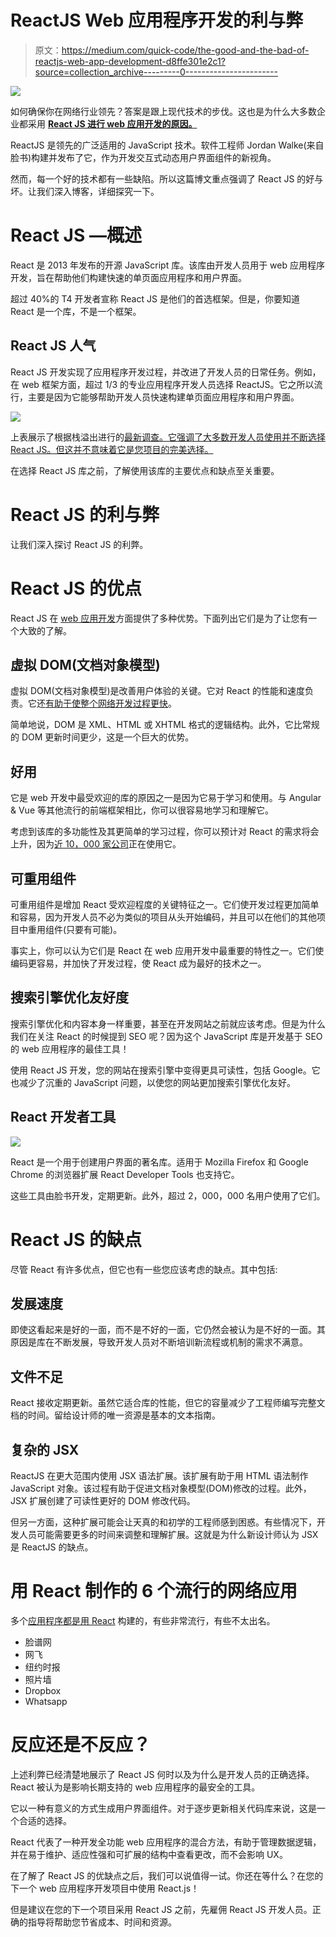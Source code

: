 # ReactJS Web 应用程序开发的利与弊

> 原文：<https://medium.com/quick-code/the-good-and-the-bad-of-reactjs-web-app-development-d8ffe301e2c1?source=collection_archive---------0----------------------->

![](img/2638a49f3daf474943f38444ac70788f.png)

如何确保你在网络行业领先？答案是跟上现代技术的步伐。这也是为什么大多数企业都采用 [**React JS 进行 web 应用开发的原因。**](https://www.yourteaminindia.com/blog/guide-to-hire-reactjs-developers)

ReactJS 是领先的广泛适用的 JavaScript 技术。软件工程师 Jordan Walke(来自脸书)构建并发布了它，作为开发交互式动态用户界面组件的新视角。

然而，每一个好的技术都有一些缺陷。所以这篇博文重点强调了 React JS 的好与坏。让我们深入博客，详细探究一下。

# React JS —概述

React 是 2013 年发布的开源 JavaScript 库。该库由开发人员用于 web 应用程序开发，旨在帮助他们构建快速的单页面应用程序和用户界面。

超过 40%的 T4 开发者宣称 React JS 是他们的首选框架。但是，你要知道 React 是一个库，不是一个框架。

## **React JS 人气**

React JS 开发实现了应用程序开发过程，并改进了开发人员的日常任务。例如，在 web 框架方面，超过 1/3 的专业应用程序开发人员选择 ReactJS。它之所以流行，主要是因为它能够帮助开发人员快速构建单页面应用程序和用户界面。

![](img/62b7bff5845cff11698c1b9a63951109.png)

上表展示了根据栈溢出进行的[最新调查。它强调了大多数开发人员使用并不断选择 React JS。但这并不意味着它是您项目的完美选择。](https://insights.stackoverflow.com/survey/2021#most-popular-technologies-webframe)

在选择 React JS 库之前，了解使用该库的主要优点和缺点至关重要。

# React JS 的利与弊

让我们深入探讨 React JS 的利弊。

# React JS 的优点

React JS 在 [web 应用开发](https://www.yourteaminindia.com/hire-reactjs-developers)方面提供了多种优势。下面列出它们是为了让您有一个大致的了解。

## **虚拟 DOM(文档对象模型)**

虚拟 DOM(文档对象模型)是改善用户体验的关键。它对 React 的性能和速度负责。它还[有助于使整个网络开发过程更快](/quick-code/tips-and-tricks-to-level-up-your-reactjs-web-development-aba41a1012e4)。

简单地说，DOM 是 XML、HTML 或 XHTML 格式的逻辑结构。此外，它比常规的 DOM 更新时间更少，这是一个巨大的优势。

## **好用**

它是 web 开发中最受欢迎的库的原因之一是因为它易于学习和使用。与 Angular & Vue 等其他流行的前端框架相比，你可以很容易地学习和理解它。

考虑到该库的多功能性及其更简单的学习过程，你可以预计对 React 的需求将会上升，因为[近 10，000 家公司](https://stackshare.io/react)正在使用它。

## **可重用组件**

可重用组件是增加 React 受欢迎程度的关键特征之一。它们使开发过程更加简单和容易，因为开发人员不必为类似的项目从头开始编码，并且可以在他们的其他项目中重用组件(只要有可能)。

事实上，你可以认为它们是 React 在 web 应用开发中最重要的特性之一。它们使编码更容易，并加快了开发过程，使 React 成为最好的技术之一。

## **搜索引擎优化友好度**

搜索引擎优化和内容本身一样重要，甚至在开发网站之前就应该考虑。但是为什么我们在关注 React 的时候提到 SEO 呢？因为这个 JavaScript 库是开发基于 SEO 的 web 应用程序的最佳工具！

使用 React JS 开发，您的网站在搜索引擎中变得更具可读性，包括 Google。它也减少了沉重的 JavaScript 问题，以使您的网站更加搜索引擎优化友好。

## **React 开发者工具**

![](img/866f6a9a43252666bedf1425b2bd6516.png)

React 是一个用于创建用户界面的著名库。适用于 Mozilla Firefox 和 Google Chrome 的浏览器扩展 React Developer Tools 也支持它。

这些工具由脸书开发，定期更新。此外，超过 2，000，000 名用户使用了它们。

# React JS 的缺点

尽管 React 有许多优点，但它也有一些您应该考虑的缺点。其中包括:

## **发展速度**

即使这看起来是好的一面，而不是不好的一面，它仍然会被认为是不好的一面。其原因是库在不断发展，导致开发人员对不断培训新流程或机制的需求不满意。

## **文件不足**

React 接收定期更新。虽然它适合库的性能，但它的容量减少了工程师编写完整文档的时间。留给设计师的唯一资源是基本的文本指南。

## **复杂的 JSX**

ReactJS 在更大范围内使用 JSX 语法扩展。该扩展有助于用 HTML 语法制作 JavaScript 对象。该过程有助于促进文档对象模型(DOM)修改的过程。此外，JSX 扩展创建了可读性更好的 DOM 修改代码。

但另一方面，这种扩展可能会让天真的和初学的工程师感到困惑。有些情况下，开发人员可能需要更多的时间来调整和理解扩展。这就是为什么新设计师认为 JSX 是 ReactJS 的缺点。

# 用 React 制作的 6 个流行的网络应用

多个[应用程序都是用 React](/quick-code/build-simple-react-js-application-in-5-minutes-f9abfc2d018a) 构建的，有些非常流行，有些不太出名。

*   脸谱网
*   网飞
*   纽约时报
*   照片墙
*   Dropbox
*   Whatsapp

# 反应还是不反应？

上述利弊已经清楚地展示了 React JS 何时以及为什么是开发人员的正确选择。React 被认为是影响长期支持的 web 应用程序的最安全的工具。

它以一种有意义的方式生成用户界面组件。对于逐步更新相关代码库来说，这是一个合适的选择。

React 代表了一种开发全功能 web 应用程序的混合方法，有助于管理数据逻辑，并在易于维护、适应性强和可扩展的结构中查看更改，而不会影响 UX。

在了解了 React JS 的优缺点之后，我们可以说值得一试。你还在等什么？在您的下一个 web 应用程序开发项目中使用 React.js！

但是建议在您的下一个项目采用 React JS 之前，先雇佣 React JS 开发人员。正确的指导将帮助您节省成本、时间和资源。